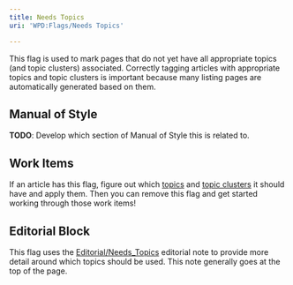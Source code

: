 ```yaml
---
title: Needs Topics
uri: 'WPD:Flags/Needs Topics'

---
```

This flag is used to mark pages that do not yet have all appropriate topics (and topic clusters) associated. Correctly tagging articles with appropriate topics and topic clusters is important because many listing pages are automatically generated based on them.

## <span>Manual of Style</span>

**TODO**: Develop which section of Manual of Style this is related to.

## <span>Work Items</span>

If an article has this flag, figure out which [topics](/WPD:Topics) and [topic clusters](/Property:Topic_Cluster) it should have and apply them. Then you can remove this flag and get started working through those work items!

## <span>Editorial Block</span>

This flag uses the [Editorial/Needs\_Topics](/Template:Editorial/Needs_Topics) editorial note to provide more detail around which topics should be used. This note generally goes at the top of the page.